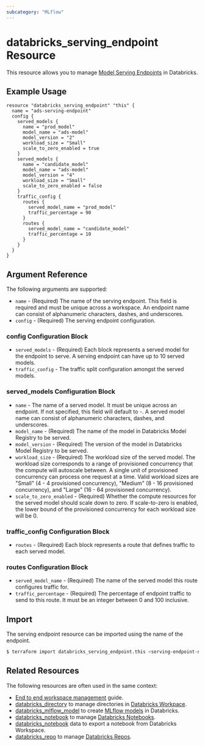 ```yaml
---
subcategory: "MLflow"
---
```

# databricks_serving_endpoint Resource

This resource allows you to manage [Model Serving Endpoints](https://docs.databricks.com/machine-learning/model-inference/serverless/serverless-real-time-inference.html) in Databricks.

## Example Usage

```hcl
resource "databricks_serving_endpoint" "this" {
  name = "ads-serving-endpoint"
  config {
    served_models {
      name = "prod_model"
      model_name = "ads-model"
      model_version = "2"
      workload_size = "Small"
      scale_to_zero_enabled = true
    }
    served_models {
      name = "candidate_model"
      model_name = "ads-model"
      model_version = "4"
      workload_size = "Small"
      scale_to_zero_enabled = false
    }
    traffic_config {
      routes {
        served_model_name = "prod_model"
        traffic_percentage = 90
      }
      routes {
        served_model_name = "candidate_model"
        traffic_percentage = 10
      }
    }
  }
}
```

## Argument Reference

The following arguments are supported:

* `name` - (Required) The name of the serving endpoint. This field is required and must be unique across a workspace. An endpoint name can consist of alphanumeric characters, dashes, and underscores.
* `config` - (Required) The serving endpoint configuration.

### config Configuration Block

* `served_models` - (Required) Each block represents a served model for the endpoint to serve. A serving endpoint can have up to 10 served models.
* `traffic_config` - The traffic split configuration amongst the served models.

### served_models Configuration Block

* `name` - The name of a served model. It must be unique across an endpoint. If not specified, this field will default to -. A served model name can consist of alphanumeric characters, dashes, and underscores.
* `model_name` - (Required) The name of the model in Databricks Model Registry to be served.
* `model_version` - (Required) The version of the model in Databricks Model Registry to be served.
* `workload_size` - (Required) The workload size of the served model. The workload size corresponds to a range of provisioned concurrency that the compute will autoscale between. A single unit of provisioned concurrency can process one request at a time. Valid workload sizes are "Small" (4 - 4 provisioned concurrency), "Medium" (8 - 16 provisioned concurrency), and "Large" (16 - 64 provisioned concurrency).
* `scale_to_zero_enabled` - (Required) Whether the compute resources for the served model should scale down to zero. If scale-to-zero is enabled, the lower bound of the provisioned concurrency for each workload size will be 0.

### traffic_config Configuration Block

* `routes` - (Required) Each block represents a route that defines traffic to each served model.

### routes Configuration Block

* `served_model_name` - (Required) The name of the served model this route configures traffic for.
* `traffic_percentage` - (Required) The percentage of endpoint traffic to send to this route. It must be an integer between 0 and 100 inclusive.

## Import

The serving endpoint resource can be imported using the name of the endpoint.

```bash
$ terraform import databricks_serving_endpoint.this <serving-endpoint-name>
```

## Related Resources

The following resources are often used in the same context:

* [End to end workspace management](../guides/workspace-management.md) guide.
* [databricks_directory](directory.md) to manage directories in [Databricks Workpace](https://docs.databricks.com/workspace/workspace-objects.html).
* [databricks_mlflow_model](mlflow_model.md) to create [MLflow models](https://docs.databricks.com/applications/mlflow/models.html) in Databricks.
* [databricks_notebook](notebook.md) to manage [Databricks Notebooks](https://docs.databricks.com/notebooks/index.html).
* [databricks_notebook](../data-sources/notebook.md) data to export a notebook from Databricks Workspace.
* [databricks_repo](repo.md) to manage [Databricks Repos](https://docs.databricks.com/repos.html).
